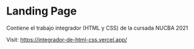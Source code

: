 # Landing Page
Contiene el trabajo integrador (HTML y CSS) de la cursada NUCBA 2021

Visit: https://integrador-de-html-css.vercel.app/
